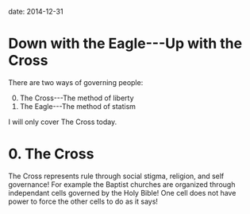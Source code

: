 date: 2014-12-31

# Down with the Eagle---Up with the Cross

There are two ways of governing people:

0. The Cross---The method of liberty
1. The Eagle---The method of statism

I will only cover The Cross today.

# 0. The Cross

The Cross represents rule through social stigma, religion, and self governance!
For example the Baptist churches are organized through independant cells governed by the Holy Bible!
One cell does not have power to force the other cells to do as it says!

